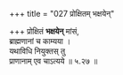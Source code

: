 +++
title = "027 प्रोक्षितम् भक्षयेन्"

+++
प्रोक्षितं **भक्षयेन्** मांसं,  
ब्राह्मणानां च काम्यया ।  
यथाविधि नियुक्तस् तु  
प्राणानाम् एव चाऽत्यये  ॥ ५.२७ ॥